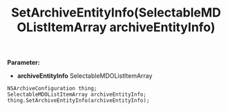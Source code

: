 ﻿---
uid: crmscript_ref_NSArchiveConfiguration_SetArchiveEntityInfo
title: SetArchiveEntityInfo(SelectableMDOListItemArray archiveEntityInfo)
intellisense: NSArchiveConfiguration.SetArchiveEntityInfo
keywords: NSArchiveConfiguration, GetArchiveEntityInfo
so.topic: reference
---



**Parameter:** 
 - **archiveEntityInfo** SelectableMDOListItemArray

```crmscript
NSArchiveConfiguration thing;
SelectableMDOListItemArray archiveEntityInfo;
thing.SetArchiveEntityInfo(archiveEntityInfo);
```

